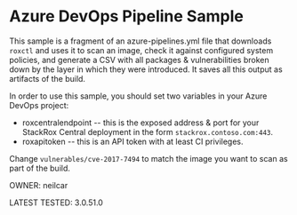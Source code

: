 # Azure DevOps Pipeline Sample 
 
 This sample is a fragment of an azure-pipelines.yml file that downloads `roxctl` and uses it to scan an image, check it against configured system policies, and generate a CSV with all packages & vulnerabilities broken down by the layer in which they were introduced.  It saves all this output as artifacts of the build.

 In order to use this sample, you should set two variables in your Azure DevOps project:

 * roxcentralendpoint -- this is the exposed address & port for your StackRox Central deployment in the form `stackrox.contoso.com:443`.
 * roxapitoken -- this is an API token with at least CI privileges.

 Change `vulnerables/cve-2017-7494` to match the image you want to scan as part of the build.
  
 OWNER:  neilcar
 
 LATEST TESTED: 3.0.51.0